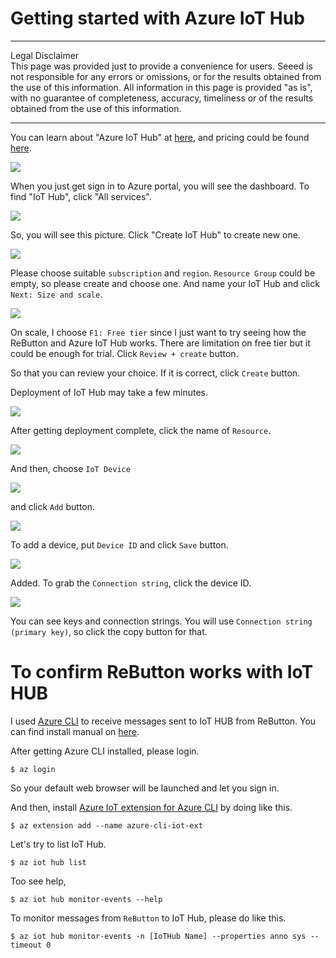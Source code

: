 # Getting started with Azure IoT Hub
---
Legal Disclaimer  
This page was provided just to provide a convenience for users. Seeed is not responsible for any errors or omissions, or for the results obtained from the use of this information. All information in this page is provided "as is", with no guarantee of completeness, accuracy, timeliness or of the results obtained from the use of this information.

---

You can learn about "Azure IoT Hub" at [here](https://docs.microsoft.com/en-us/azure/iot-hub/about-iot-hub), and pricing could be found [here](https://azure.microsoft.com/en-us/pricing/details/iot-hub/).

  ![](img/just_login.png)

When you just get sign in to Azure portal, you will see the dashboard. To find "IoT Hub", click "All services".

  ![](img/no_hub.png)

So, you will see this picture. Click "Create IoT Hub" to create new one.

  ![](img/create_hub.png)

Please choose suitable `subscription` and `region`. `Resource Group` could be empty, so please create and choose one. And name your IoT Hub and click `Next: Size and scale`.

  ![](img/create_hub2.png)

On scale, I choose `F1: Free tier` since I just want to try seeing how the ReButton and Azure IoT Hub works. There are limitation on free tier but it could be enough for trial. Click `Review + create` button.

So that you can review your choice. If it is correct, click `Create` button.

Deployment of IoT Hub may take a few minutes.

  ![](img/deployment_complete.png)

After getting deployment complete, click the name of `Resource`.

  ![](img/resource.png)

And then, choose `IoT Device`

  ![](img/add_device.png)

 and click `Add` button.
 
  ![](img/create_a_device.png)

To add a device, put `Device ID` and click `Save` button.

  ![](img/added.png)

Added. To grab the `Connection string`, click the device ID.

  ![](img/device_details.png)

You can see keys and connection strings. You will use `Connection string (primary key)`, so click the copy button for that.


# To confirm ReButton works with IoT HUB

I used [Azure CLI](https://docs.microsoft.com/en-us/cli/azure/) to receive messages sent to IoT HUB from ReButton. You can find install manual on [here](https://docs.microsoft.com/en-us/cli/azure/install-azure-cli).

After getting Azure CLI installed, please login.  
```
$ az login
```  
So your default web browser will be launched and let you sign in.

And then, install [Azure IoT extension for Azure CLI](https://github.com/Azure/azure-iot-cli-extension) by doing like this.
```
$ az extension add --name azure-cli-iot-ext
```  

Let's try to list IoT Hub.  
```
$ az iot hub list
```  


Too see help,  
```
$ az iot hub monitor-events --help
```  

To monitor messages from `ReButton` to IoT Hub, please do like this.  
```
$ az iot hub monitor-events -n [IoTHub Name] --properties anno sys --timeout 0
```
